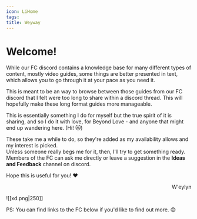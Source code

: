 ```yaml
---
icon: LiHome
tags: 
title: Weyway
---
```

# Welcome! 


While our FC discord contains a knowledge base for many different types of content,   mostly video guides, some things are better presented in text, which allows you to go through it at your pace as you need it.

This is meant to be an way to browse between those guides from our FC discord that I felt were too long to share within a discord thread.
This will hopefully make these long format guides more manageable.

This is essentially something I do for myself but the true spirit of it is sharing, and so I do it with love, for Beyond Love - and anyone that might end up wandering here. (Hi! 😻)

These take me a while to do, so they're added as my availability allows and my interest is picked.  
Unless someone really begs me for it, then, I'll try to get something ready.  
Members of the FC can ask me directly or leave a suggestion in the **Ideas and Feedback** channel on discord.  
  
Hope this is useful for you! ♥

<p style="text-align: right;">W'eylyn</p>

![[xd.png|250]] 

PS: You can find links to the FC below if you'd like to find out more. 😊
  
